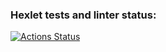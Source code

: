### Hexlet tests and linter status:
[![Actions Status](https://github.com/ybny0nsr/python-project-50/actions/workflows/hexlet-check.yml/badge.svg)](https://github.com/ybny0nsr/python-project-50/actions)